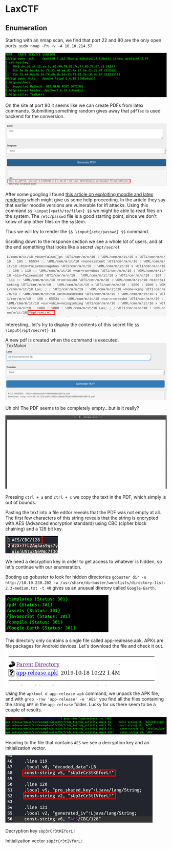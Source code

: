 # LaxCTF

## Enumeration

Starting with an nmap scan, we find that port 22 and 80 are the only open ports. `sudo nmap -Pn -v -A 10.10.214.57`

![namp](images/nmap.png)

On the site at port 80 it seems like we can create PDFs from latex commands. Submitting something random gives away that `pdfTex` is used backend for the conversion.

![latexPDF](images/latexPdf.png)

After some googling I found [this article on exploiting moodle and latex rendering](https://www.exploit-db.com/exploits/8297) which might give us some help proceeding.
In the article they say that earlier moodle versions are vulnerable for lfi attacks. Using this command `$$ \input{<path/to/file>} $$` we might be able to read files on the system. The `/etc/passwd` file is a good starting point, since we don't know of any other files on the system.

Thus we will try to render the `$$ \input{/etc/passwd} $$` command.

Scrolling down to the response section we see a whole lot of users, and at the end something that looks like a secret `/opt/secret`

![secret](images/secret.png)

Interesting...let's try to display the contents of this secret file `$$ \input{/opt/secret} $$`

A new pdf is created when the command is executed.
![new pdf](images/secretFile.png)

Uh oh! The PDF seems to be completely empty...but is it really?

![empty pdf](images/emptyPdf.png)

Pressing `ctrl + a` and `ctrl + c` we copy the text in the PDF, which simply is out of bounds.

Pasting the text into a file editor reveals that the PDF was not empty at all. The first few characters of this string reveals that the string is encrypted with AES (Advanced encryption standard) using CBC (cipher block chaining) and a 128 bit key. 

![aes](images/aes.png)

We need a decryption key in order to get access to whatever is hidden, so let's continue with our enumeration.

Booting up gobuster to look for hidden directories `gobuster dir -u http://10.10.230.202 -w /usr/share/dirbuster/wordlists/directory-list-2.3-medium.txt -t 40` gives us an unusual diretory called `Google-Earth`.

![google earth](images/ge.png)

This directory only contains a single file called app-realease.apk. APKs are file packages for Android devices. Let's download the file and check it out.

![apk](images/app.png)

Using the `apktool d app-release.apk` command, we unpack the APK file, and with `grep -rnw 'app-release' -e 'AES'` you find all the files containing the string `AES` in the `app-release` folder. Lucky for us there seem to be a couple of results.

![aes search](images/aesSearch.png)

Heading to the file that contains `AES` we see a decryption key and an initialization vector.

![aes keys](images/aesKeys.png)

Decryption key `sUp3rCr3tKEforL!`

Initialization vector `sUp3rCr3tIVforL!`